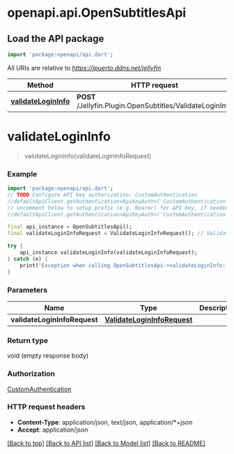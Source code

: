 # openapi.api.OpenSubtitlesApi

## Load the API package
```dart
import 'package:openapi/api.dart';
```

All URIs are relative to *https://jpuerto.ddns.net/jellyfin*

Method | HTTP request | Description
------------- | ------------- | -------------
[**validateLoginInfo**](OpenSubtitlesApi.md#validatelogininfo) | **POST** /Jellyfin.Plugin.OpenSubtitles/ValidateLoginInfo | 


# **validateLoginInfo**
> validateLoginInfo(validateLoginInfoRequest)



### Example
```dart
import 'package:openapi/api.dart';
// TODO Configure API key authorization: CustomAuthentication
//defaultApiClient.getAuthentication<ApiKeyAuth>('CustomAuthentication').apiKey = 'YOUR_API_KEY';
// uncomment below to setup prefix (e.g. Bearer) for API key, if needed
//defaultApiClient.getAuthentication<ApiKeyAuth>('CustomAuthentication').apiKeyPrefix = 'Bearer';

final api_instance = OpenSubtitlesApi();
final validateLoginInfoRequest = ValidateLoginInfoRequest(); // ValidateLoginInfoRequest | 

try {
    api_instance.validateLoginInfo(validateLoginInfoRequest);
} catch (e) {
    print('Exception when calling OpenSubtitlesApi->validateLoginInfo: $e\n');
}
```

### Parameters

Name | Type | Description  | Notes
------------- | ------------- | ------------- | -------------
 **validateLoginInfoRequest** | [**ValidateLoginInfoRequest**](ValidateLoginInfoRequest.md)|  | [optional] 

### Return type

void (empty response body)

### Authorization

[CustomAuthentication](../README.md#CustomAuthentication)

### HTTP request headers

 - **Content-Type**: application/json, text/json, application/*+json
 - **Accept**: application/json

[[Back to top]](#) [[Back to API list]](../README.md#documentation-for-api-endpoints) [[Back to Model list]](../README.md#documentation-for-models) [[Back to README]](../README.md)

